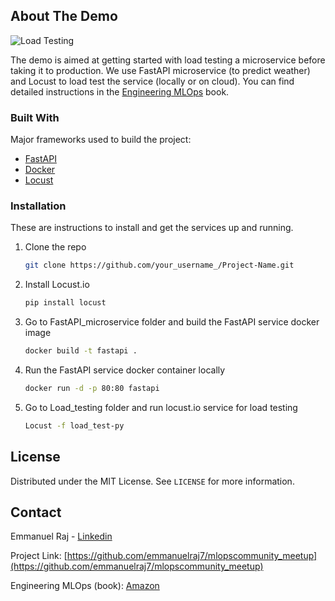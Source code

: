 

<!-- ABOUT THE PROJECT -->
## About The Demo

![Load Testing](https://github.com/emmanuelraj7/mlopscommunity_meetup/blob/main/images/load_test.png)



The demo is aimed at getting started with load testing a microservice before taking it to production. We use FastAPI microservice (to predict weather) and Locust to load test the service (locally or on cloud). You can find detailed instructions in the [Engineering MLOps](https://www.amazon.com/Engineering-MLOps-Rapidly-production-ready-learning/dp/1800562888) book.



### Built With

Major frameworks used to build the project:
* [FastAPI](https://fastapi.tiangolo.com/)
* [Docker](https://www.docker.com/)
* [Locust](https://locust.io/)



<!-- GETTING STARTED -->
### Installation

These are instructions to install and get the services up and running. 

1. Clone the repo
   ```sh
   git clone https://github.com/your_username_/Project-Name.git
   ```
2. Install Locust.io
   ```sh
   pip install locust
   ```   
3. Go to FastAPI_microservice folder and build the FastAPI service docker image 
   ```sh
   docker build -t fastapi .
   ```
4. Run the FastAPI service docker container locally
   ```sh
   docker run -d -p 80:80 fastapi
   ```
5. Go to Load_testing folder and run locust.io service for load testing
   ```sh
   Locust -f load_test-py
   ```   




<!-- LICENSE -->
## License

Distributed under the MIT License. See `LICENSE` for more information.



<!-- CONTACT -->
## Contact

Emmanuel Raj - [Linkedin](https://www.linkedin.com/in/emmanuelraj7/) 

Project Link: [https://github.com/emmanuelraj7/mlopscommunity_meetup](https://github.com/emmanuelraj7/mlopscommunity_meetup)

Engineering MLOps (book): [Amazon](https://www.amazon.com/Engineering-MLOps-Rapidly-production-ready-learning/dp/1800562888)

